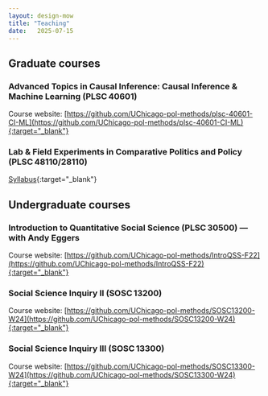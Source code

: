 ```yaml
---
layout: design-mow
title: "Teaching"
date:   2025-07-15
---
```


## Graduate courses

### **Advanced Topics in Causal Inference: Causal Inference & Machine Learning (PLSC 40601)**
Course website: [https://github.com/UChicago-pol-methods/plsc-40601-CI-ML](https://github.com/UChicago-pol-methods/plsc-40601-CI-ML){:target="_blank"}


### **Lab & Field Experiments in Comparative Politics and Policy (PLSC 48110/28110)**
[Syllabus](https://docs.google.com/document/d/1rP35xUjv5yG_3O_kjvSFSWJbrn52myI_LdM4LQRM4iA/edit?usp=sharing){:target="_blank"}


## Undergraduate courses

### **Introduction to Quantitative Social Science (PLSC 30500)** — with Andy Eggers
Course website: [https://github.com/UChicago-pol-methods/IntroQSS-F22](https://github.com/UChicago-pol-methods/IntroQSS-F22){:target="_blank"}


### **Social Science Inquiry II (SOSC 13200)**
Course website: [https://github.com/UChicago-pol-methods/SOSC13200-W24](https://github.com/UChicago-pol-methods/SOSC13200-W24){:target="_blank"}


### **Social Science Inquiry III (SOSC 13300)**
Course website: [https://github.com/UChicago-pol-methods/SOSC13300-W24](https://github.com/UChicago-pol-methods/SOSC13300-W24){:target="_blank"}

